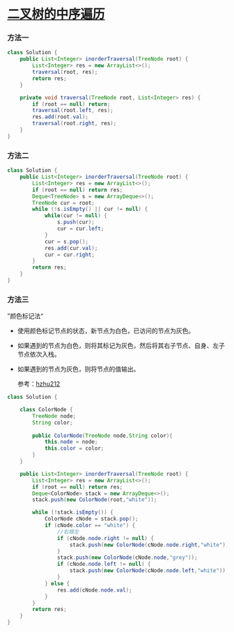 # [二叉树的中序遍历](https://leetcode-cn.com/problems/binary-tree-inorder-traversal/)

### 方法一

```java
class Solution {
    public List<Integer> inorderTraversal(TreeNode root) {
        List<Integer> res = new ArrayList<>();
        traversal(root, res);
        return res;
    }

    private void traversal(TreeNode root, List<Integer> res) {
        if (root == null) return;
        traversal(root.left, res);
        res.add(root.val);
        traversal(root.right, res);
    }
}
```

### 方法二

```java
class Solution {
    public List<Integer> inorderTraversal(TreeNode root) {
        List<Integer> res = new ArrayList<>();
        if (root == null) return res;
        Deque<TreeNode> s = new ArrayDeque<>();
        TreeNode cur = root;
        while (!s.isEmpty() || cur != null) {
            while(cur != null) {
                s.push(cur);
                cur = cur.left;
            }
            cur = s.pop();
            res.add(cur.val);
            cur = cur.right;
        }
        return res;
    }
}
```

### 方法三

”颜色标记法“

* 使用颜色标记节点的状态，新节点为白色，已访问的节点为灰色。

* 如果遇到的节点为白色，则将其标记为灰色，然后将其右子节点、自身、左子节点依次入栈。

* 如果遇到的节点为灰色，则将节点的值输出。

  参考：[hzhu212](https://leetcode-cn.com/problems/binary-tree-inorder-traversal/solution/yan-se-biao-ji-fa-yi-chong-tong-yong-qie-jian-ming/)
  

```java
class Solution {

    class ColorNode {
        TreeNode node;
        String color;
        
        public ColorNode(TreeNode node,String color){
            this.node = node;
            this.color = color;
        }
    }

    public List<Integer> inorderTraversal(TreeNode root) {
        List<Integer> res = new ArrayList<>();
        if (root == null) return res;
        Deque<ColorNode> stack = new ArrayDeque<>();
        stack.push(new ColorNode(root,"white"));

        while (!stack.isEmpty()) {
            ColorNode cNode = stack.pop();
            if (cNode.color == "white") {
                //右根左
                if (cNode.node.right != null) {
                    stack.push(new ColorNode(cNode.node.right,"white"));
                }
                stack.push(new ColorNode(cNode.node,"grey"));
                if (cNode.node.left != null) {
                    stack.push(new ColorNode(cNode.node.left,"white"));
                }
            } else {
                res.add(cNode.node.val);
            }
        }
        return res;
    }
}
```


